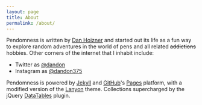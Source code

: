 ```yaml
---
layout: page
title: About
permalink: /about/
---
```


Pendomness is written by [Dan Hoizner](https://twitter.com/dandon) and started out its life as a fun way to explore random adventures in the world of pens and all related <s>addictions</s> hobbies. Other corners of the internet that I inhabit include:

* Twitter as [@dandon](https://twitter.com/dandon)
* Instagram as [@dandon375](https://instagram.com/dandon375)


Pendomness is powered by [Jekyll](http://jekyllrb.com) and [GitHub](http://github.com)'s [Pages](https://pages.github.com) platform, with a modified version of the [Lanyon](http://lanyon.getpoole.com) theme. Collections supercharged by the jQuery [DataTables](https://datatables.net) plugin.
